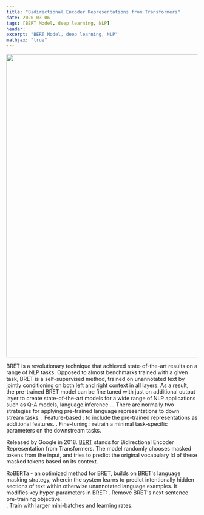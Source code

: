 ```yaml
---
title: "Bidirectional Encoder Representations from Transformers"
date: 2020-03-06
tags: [BERT Model, deep learning, NLP]
header:
excerpt: "BERT Model, deep learning, NLP"
mathjax: "true"
---
```

<img src="{{ site.url }}{{ site.baseurl }}/images/bert.jpg"  width="1000px" height='800px'/>

BRET is a revolutionary technique that achieved state-of-the-art results on a range of NLP tasks. 
Opposed to almost benchmarks trained with a given task, BRET is a self-supervised method, trained on unannotated text by jointly conditioning on both left and right context in all layers. As a result, the pre-trained BRET model can be fine tuned with just on additional output layer to create state-of-the-art models for a wide range of NLP applications such as Q-A models, language inference ... 
There are normally two strategies for applying pre-trained language representations to down stream tasks: 
    . Feature-based : to include the pre-trained representations as additional features. 
    . Fine-tuning : retrain a minimal task-specific parameters on the downstream tasks. 
     
Released by Google in 2018. [BERT](https://github.com/google-research/bert) stands for Bidirectional Encoder Representation from Transformers. The model randomly chooses masked tokens from the input, and tries to predict the original vocabulary Id of these masked tokens based on its context. 

    

RoBERTa - an optimized method for BRET, builds on BRET's language masking strategy, 
wherein the system learns to predict intentionally hidden sections of text within otherwise unannotated language examples. 
It modifies key hyper-parameters in BRET: 
    . Remove BRET's next sentence pre-training objective.   
    . Train with larger mini-batches and learning rates. 
